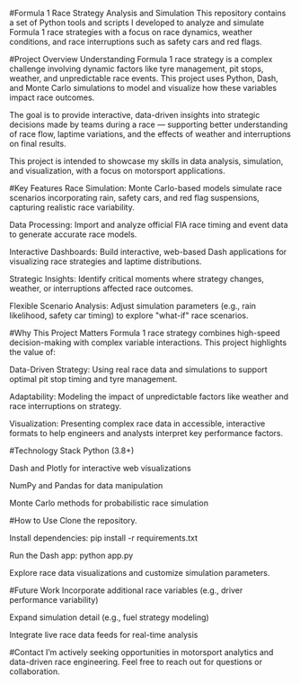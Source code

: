 #Formula 1 Race Strategy Analysis and Simulation
This repository contains a set of Python tools and scripts I developed to analyze and simulate Formula 1 race strategies with a focus on race dynamics, weather conditions, and race interruptions such as safety cars and red flags.

#Project Overview
Understanding Formula 1 race strategy is a complex challenge involving dynamic factors like tyre management, pit stops, weather, and unpredictable race events. This project uses Python, Dash, and Monte Carlo simulations to model and visualize how these variables impact race outcomes.

The goal is to provide interactive, data-driven insights into strategic decisions made by teams during a race — supporting better understanding of race flow, laptime variations, and the effects of weather and interruptions on final results.

This project is intended to showcase my skills in data analysis, simulation, and visualization, with a focus on motorsport applications.

#Key Features
Race Simulation: Monte Carlo-based models simulate race scenarios incorporating rain, safety cars, and red flag suspensions, capturing realistic race variability.

Data Processing: Import and analyze official FIA race timing and event data to generate accurate race models.

Interactive Dashboards: Build interactive, web-based Dash applications for visualizing race strategies and laptime distributions.

Strategic Insights: Identify critical moments where strategy changes, weather, or interruptions affected race outcomes.

Flexible Scenario Analysis: Adjust simulation parameters (e.g., rain likelihood, safety car timing) to explore "what-if" race scenarios.

#Why This Project Matters
Formula 1 race strategy combines high-speed decision-making with complex variable interactions. This project highlights the value of:

Data-Driven Strategy: Using real race data and simulations to support optimal pit stop timing and tyre management.

Adaptability: Modeling the impact of unpredictable factors like weather and race interruptions on strategy.

Visualization: Presenting complex race data in accessible, interactive formats to help engineers and analysts interpret key performance factors.

#Technology Stack
Python (3.8+)

Dash and Plotly for interactive web visualizations

NumPy and Pandas for data manipulation

Monte Carlo methods for probabilistic race simulation

#How to Use
Clone the repository.

Install dependencies: pip install -r requirements.txt

Run the Dash app: python app.py

Explore race data visualizations and customize simulation parameters.

#Future Work
Incorporate additional race variables (e.g., driver performance variability)

Expand simulation detail (e.g., fuel strategy modeling)

Integrate live race data feeds for real-time analysis

#Contact
I’m actively seeking opportunities in motorsport analytics and data-driven race engineering. Feel free to reach out for questions or collaboration.
